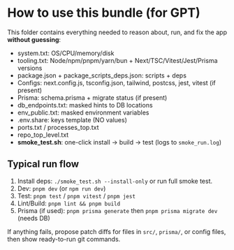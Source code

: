 # How to use this bundle (for GPT)

This folder contains everything needed to reason about, run, and fix the app **without guessing**:

- system.txt: OS/CPU/memory/disk
- tooling.txt: Node/npm/pnpm/yarn/bun + Next/TSC/Vitest/Jest/Prisma versions
- package.json + package_scripts_deps.json: scripts + deps
- Configs: next.config.js, tsconfig.json, tailwind, postcss, jest, vitest (if present)
- Prisma: schema.prisma + migrate status (if present)
- db_endpoints.txt: masked hints to DB locations
- env_public.txt: masked environment variables
- .env.share: keys template (NO values)
- ports.txt / processes_top.txt
- repo_top_level.txt
- **smoke_test.sh**: one-click install → build → test (logs to `smoke_run.log`)

## Typical run flow
1) Install deps: `./smoke_test.sh --install-only` or run full smoke test.
2) Dev: `pnpm dev` (or `npm run dev`)
3) Test: `pnpm test` / `pnpm vitest` / `pnpm jest`
4) Lint/Build: `pnpm lint && pnpm build`
5) Prisma (if used): `pnpm prisma generate` then `pnpm prisma migrate dev` (needs DB)

If anything fails, propose patch diffs for files in `src/`, `prisma/`, or config files, then show ready-to-run git commands.
